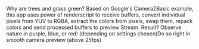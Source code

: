 Why are trees and grass green? Based on Google's Camera2Basic example, this app uses power of renderscript to receive buffers, convert individual pixels from YUV to RGBA, extract the colors from pixels, swap them, repack colors and send processed buffers to preview Stream.
Result? Observe nature in purple, blue, or red! (depending on settings chosen)Do so right in smooth camera preview (above 25fps)